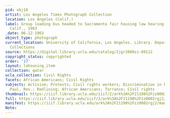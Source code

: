 ```yaml
---
pid: obj18
artist: Los Angeles Times Photograph Collection
location: Los Angeles (Calif.)
label: Group loading bus headed to Sacramento fair housing law hearing, Los Angeles,
  Calif., 1963
_date: 06-12-1963
object_type: photograph
current_location: University of California, Los Angeles. Library. Department of Special
  Collections
source: https://digital.library.ucla.edu/catalog/2jgr2000zz-89112
copyright_status: copyrighted
order: '17'
layout: lahousing_item
collection: qatar
ucla_collection: Civil Rights
facets: African Americans; Civil Rights
subjects: Activism; Protests; Civil rights workers; Discrimination in housing; Sawyer,
  Paul, Rev.; Redlining; African Americans; Torrance; Civil rights
thumbnail: https://iiif.library.ucla.edu/iiif/2/ark%3A%2F21198%2Fzz0002rgj2/full/250,/0/default.jpg
full: https://iiif.library.ucla.edu/iiif/2/ark%3A%2F21198%2Fzz0002rgj2/full/full/0/default.jpg
manifest: https://iiif.library.ucla.edu/ark%3A%2F21198%2Fzz0002rgj2/manifest
Note:
---
```

